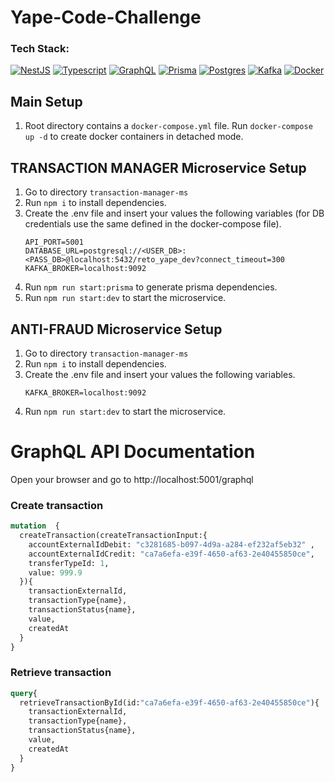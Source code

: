 # Yape-Code-Challenge
### Tech Stack:

[![NestJS][NestJS]][NestJS-url] [![Typescript][Typescript]][Typescript-url] [![GraphQL][GraphQL]][GraphQL-url] [![Prisma][Prisma]][Prisma-url] [![Postgres][Postgres]][Postgres-url] [![Kafka][Kafka]][Kafka-url] [![Docker][Docker]][Docker-url]


## Main Setup

1. Root directory contains a `docker-compose.yml` file. Run `docker-compose up -d` to create docker containers in detached mode.

## TRANSACTION MANAGER Microservice Setup

1. Go to directory `transaction-manager-ms`
2. Run `npm i` to install dependencies.
3. Create the .env file and insert your values the following variables (for DB credentials use the same defined in the docker-compose file).
	```
	API_PORT=5001
	DATABASE_URL=postgresql://<USER_DB>:<PASS_DB>@localhost:5432/reto_yape_dev?connect_timeout=300
	KAFKA_BROKER=localhost:9092
	```
4. Run `npm run start:prisma` to generate prisma dependencies.
5. Run `npm run start:dev` to start the microservice.

## ANTI-FRAUD Microservice Setup

1. Go to directory `transaction-manager-ms`
2. Run `npm i` to install dependencies.
3. Create the .env file and insert your values the following variables.
	```
	KAFKA_BROKER=localhost:9092
	```
4. Run `npm run start:dev` to start the microservice.


# GraphQL API Documentation

Open your browser and go to http://localhost:5001/graphql

### Create transaction
```graphql
mutation  {
  createTransaction(createTransactionInput:{
    accountExternalIdDebit: "c3281685-b097-4d9a-a284-ef232af5eb32" ,
    accountExternalIdCredit: "ca7a6efa-e39f-4650-af63-2e40455850ce",
    transferTypeId: 1,
    value: 999.9
  }){
    transactionExternalId,
    transactionType{name},
    transactionStatus{name},
    value,
    createdAt
  }
}
```


### Retrieve transaction
```graphql
query{
  retrieveTransactionById(id:"ca7a6efa-e39f-4650-af63-2e40455850ce"){
    transactionExternalId,
    transactionType{name},
    transactionStatus{name},
    value,
    createdAt
  }
}
```

<!-- MARKDOWN LINKS & IMAGES -->
<!-- https://www.markdownguide.org/basic-syntax/#reference-style-links -->
[NestJS]: https://skillicons.dev/icons?i=nestjs
[NestJS-url]: https://nestjs.com/
[Typescript]: https://skillicons.dev/icons?i=ts
[Typescript-url]: https://www.typescriptlang.org/
[GraphQL]: https://skillicons.dev/icons?i=graphql
[GraphQL-url]: https://graphql.org/
[Prisma]: https://skillicons.dev/icons?i=prisma
[Prisma-url]: https://www.prisma.io/
[Postgres-url]: https://www.postgresql.org/
[Postgres]: https://skillicons.dev/icons?i=postgres
[Kafka]: https://upload.wikimedia.org/wikipedia/commons/thumb/0/0a/Apache_kafka-icon.svg/48px-Apache_kafka-icon.svg.png
[Kafka-url]: https://kafka.apache.org/
[Docker]: https://skillicons.dev/icons?i=docker
[Docker-url]: https://www.docker.com/